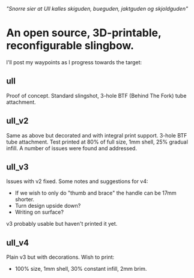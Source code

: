 *"Snorre sier at Ull kalles skiguden, bueguden, jaktguden og skjoldguden"*

# An open source, 3D-printable, reconfigurable slingbow. 

I'll post my waypoints as I progress towards the target:

## ull

Proof of concept. Standard slingshot, 3-hole BTF (Behind The Fork) tube attachment. 

## ull_v2

Same as above but decorated and with integral print support. 3-hole BTF tube attachment.
Test printed at 80% of full size, 1mm shell, 25% gradual infill. A number of issues were found and addressed.

## ull_v3 

Issues with v2 fixed. Some notes and suggestions for v4:
- If we wish to only do "thumb and brace" the handle can be 17mm shorter.
- Turn design upside down?
- Writing on surface?

v3 probably usable but haven't printed it yet. 


## ull_v4

Plain v3 but with decorations.
Wish to print:
- 100% size, 1mm shell, 30% constant infill, 2mm brim. 
